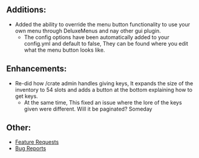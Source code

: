 ## Additions:
* Added the ability to override the menu button functionality to use your own menu through DeluxeMenus and nay other gui plugin.
  * The config options have been automatically added to your config.yml and default to false, They can be found where you edit what the menu button looks like.

## Enhancements:
* Re-did how /crate admin handles giving keys, It expands the size of the inventory to 54 slots and adds a button at the bottom explaining how to get keys.
  * At the same time, This fixed an issue where the lore of the keys given were different. Will it be paginated? Someday

## Other:
* [Feature Requests](https://github.com/Crazy-Crew/CrazyCrates/issues)
* [Bug Reports](https://github.com/Crazy-Crew/CrazyCrates/issues)